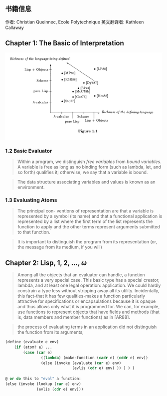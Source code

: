 ## 书籍信息

作者: Christian Queinnec, Ecole Polytechnique
英文翻译者: Kathleen Callaway

## Chapter 1: The Basic of Interpretation

![Pasted image 20220918173232.png](Pasted%20image%2020220918173232.png)

### 1.2 Basic Evaluator

 > 
 > Within a program, we distinguish *free variables* from *bound variables*. A variable
 > is free as long as no binding form (such as lambda, let, and so forth) qualifies it;
 > otherwise, we say that a variable is bound.

 > 
 > The data structure associating
 > variables and values is known as an environment.

### 1.3 Evaluating Atoms

 > 
 > The principal con-
 > ventions of representation are that a variable is represented by a symbol (its name)
 > and that a functional application is represented by a list where the first term of
 > the list represents the function to apply and the other terms represent arguments
 > submitted to that function.

 > 
 > It is important to distinguish the program from its representation (or,
 > the message from its medium, if you will)

## Chapter 2: Lisp, 1, 2, ..., $\omega$

 > 
 > Among all the objects that an evaluator can handle, a function represents a very
 > special case. This basic type has a special creator, lambda, and at least one legal
 > operation: application. We could hardly constrain a type less without stripping
 > away all its utility. Incidentally, this fact-that it has few qualities-makes a
 > function particularly attractive for specifications or encapsulations because it is
 > opaque and thus allows only what it is programmed for. We can, for example, use
 > functions to represent objects that have fields and methods (that is, data members
 > and member functions) as in \[AR88\].

 > 
 > the process of evaluating terms in an application did not distinguish
 > the function from its arguments;

````lisp
(define (evaluate e env)
    (if (atom? e) ...
        (case (car e)
                ((lambda) (make-function (cadr e) (cddr e) env))
                (else (invoke (evaluate (car e) env)
                              (evlis (cdr e) env) )) ) ) )

@ or do this to "eval" a function:
(else (invoke (lookup (car e) env)
              (evlis (cdr e) env)))
````
